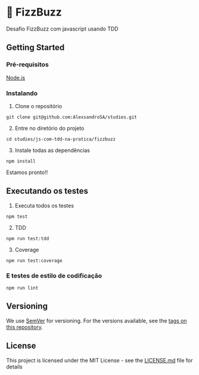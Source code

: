 # :game_die: FizzBuzz

Desafio FizzBuzz com javascript usando TDD

## Getting Started

### Pré-requisitos

[Node.js](https://nodejs.org/en/)

### Instalando

1. Clone o repositório
```
git clone git@github.com:AlexsandroSA/studies.git
```

2. Entre no diretório do projeto
```
cd studies/js-com-tdd-na-pratica/fizzbuzz
```

3. Instale todas as dependências

```
npm install
```

Estamos pronto!!

## Executando os testes


1. Executa todos os testes
```
npm test
```

2. TDD
```
npm run test:tdd
```

3. Coverage
```
npm run test:coverage
```

### E testes de estilo de codificação

```
npm run lint
```

## Versioning

We use [SemVer](http://semver.org/) for versioning. For the versions available, see the [tags on this repository](https://github.com/your/project/tags).

## License

This project is licensed under the MIT License - see the [LICENSE.md](LICENSE.md) file for details
